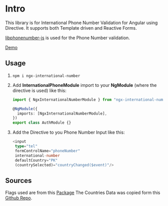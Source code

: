 # Intro

This library is for International Phone Number Validation for Angular using Directive.
It supports both Template driven and Reactive Forms.

[libphonenumber-js](https://www.npmjs.com/package/libphonenumber-js) is used for the Phone Number validation.

[Demo](https://all2pie.github.io/angular-international-number/)

## Usage

1. `npm i ngx-international-number`

2. Add **InternationalPhoneModule** import to your **NgModule** (where the directive is used) like this:

   ```ts
   import { NgxInternationalNumberModule } from "ngx-international-number";

   @NgModule({
     imports: [NgxInternationalNumberModule],
   })
   export class AuthModule {}
   ```

3. Add the Directive to you Phone Number Input like this:

   ```ts
   <input
    type="tel"
    formControlName="phoneNumber"
    international-number
    defaultCountry="PK"
    (countrySelected)="countryChanged($event)"/>
   ```

## Sources
Flags used are from this [Package](https://www.npmjs.com/package/country-flag-icons)
The Countries Data was copied form this [Github Repo](https://gist.github.com/keeguon/2310008).
